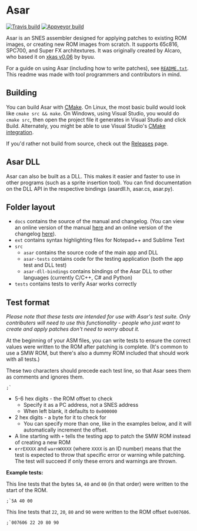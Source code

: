 # Asar
[![Travis build](https://travis-ci.org/RPGHacker/asar.svg?branch=master)](https://travis-ci.org/RPGHacker/asar) [![Appveyor build](https://ci.appveyor.com/api/projects/status/github/RPGHacker/asar?svg=true)](https://ci.appveyor.com/project/RPGHacker/asar)

Asar is an SNES assembler designed for applying patches to existing ROM images, or creating new ROM images from scratch. It supports 65c816, SPC700, and Super FX architextures. It was originally created by Alcaro, who based it on [xkas v0.06](https://www.romhacking.net/utilities/269/) by byuu.

For a guide on using Asar (including how to write patches), see [`README.txt`](https://github.com/RPGHacker/asar/blob/master/README.txt). This readme was made with tool programmers and contributors in mind.

## Building
You can build Asar with [CMake](https://cmake.org). On Linux, the most basic build would look like `cmake src && make`. On Windows, using Visual Studio, you would do `cmake src`, then open the project file it generates in Visual Studio and click Build. Alternately, you might be able to use Visual Studio's [CMake integration](https://docs.microsoft.com/en-us/cpp/build/cmake-projects-in-visual-studio).

If you'd rather not build from source, check out the [Releases](https://github.com/RPGHacker/asar/releases) page.

## Asar DLL
Asar can also be built as a DLL. This makes it easier and faster to use in other programs (such as a sprite insertion tool). You can find documentation on the DLL API in the respective bindings (asardll.h, asar.cs, asar.py).

## Folder layout
* `docs` contains the source of the manual and changelog.
  (You can view an online version of the manual [here](https://rpghacker.github.io/asar/manual/) and an online version of the changelog [here](https://rpghacker.github.io/asar/changelog/)).
* `ext` contains syntax highlighting files for Notepad++ and Sublime Text
* `src`
  * `asar` contains the source code of the main app and DLL
  * `asar-tests` contains code for the testing application (both the app test and DLL test)
  * `asar-dll-bindings` contains bindings of the Asar DLL to other languages (currently C/C++, C# and Python)
* `tests` contains tests to verify Asar works correctly

## Test format
*Please note that these tests are intended for use with Asar's test suite. Only contributers will need to use this functionality - people who just want to create and apply patches don't need to worry about it.*

At the beginning of your ASM files, you can write tests to ensure the correct values were written to the ROM after patching is complete. (It's common to use a SMW ROM, but there's also a dummy ROM included that should work with all tests.)

These two characters should precede each test line, so that Asar sees them as comments and ignores them.
```
;`
```

* 5-6 hex digits - the ROM offset to check 
  * Specify it as a PC address, not a SNES address
  * When left blank, it defaults to `0x000000`
* 2 hex digits - a byte for it to check for 
  * You can specify more than one, like in the examples below, and it will automatically increment the offset.
* A line starting with `+` tells the testing app to patch the SMW ROM instead of creating a new ROM
* `errEXXXX` and `warnWXXXX` (where `XXXX` is an ID number) means that the test is expected to throw that specific error or warning while patching. The test will succeed if only these errors and warnings are thrown.

**Example tests:**

This line tests that the bytes `5A`, `40` and `00` (in that order) were written to the start of the ROM.
```
;`5A 40 00
```

This line tests that `22`, `20`, `80` and `90` were written to the ROM offset `0x007606`.
```
;`007606 22 20 80 90
```
